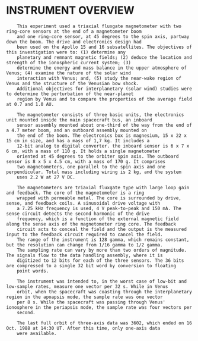 
 
 INSTRUMENT OVERVIEW
 ===================
 
        This experiment used a triaxial fluxgate magnetometer with two ring-core sensors at the end of a magnetometer boom 
        and one ring-core sensor, at 45 degrees to the spin axis, partway down the boom. The drive and electronics design had 
        been used on the Apollo 15 and 16 subsatellites. The objectives of this investigation were to: (1) determine any 
        planetary and remnant magnetic fields; (2) deduce the location and strength of the ionospheric current system; (3) 
        determine the energy and mass balance in the upper atmosphere of Venus; (4) examine the nature of the solar wind 
        interaction with Venus; and, (5) study the near-wake region of Venus and the structure of the Venusian bow shock. 
        Additional objectives for interplanetary (solar wind) studies were to determine the perturbation of the near-planet 
        region by Venus and to compare the properties of the average field at 0.7 and 1.0 AU.
 
        The magnetometer consists of three basic units, the electronics unit mounted inside the main spacecraft bus, an inboard 
        sensor assembly mounted about one-third of the way from the end of a 4.7 meter boom, and an outboard assembly mounted on 
        the end of the boom. The electronics box is magnesium, 15 x 22 x 15 cm in size, and has a mass of 1,7 kg. It includes a 
        12-bit analog to digital converter. the inboard sensor is 6 x 7 x 6 cm, with a mass of 110 g. It holds a single magnetometer 
        oriented at 45 degrees to the orbiter spin axis. The outboard sensor is 8 x 5 x 4.5 cm, with a mass of 170 g. It comprises 
        two magnetometers, one parallel to the spin axis and one perpendicular. Total mass including wiring is 2 kg, and the system 
        uses 2.2 W at 27 V DC.
 
        The magnetometers are triaxial fluxgate type with large loop gain and feedback. The core of the magnetometer is a ring 
        wrapped with permeable metal. The core is surrounded by drive, sense, and feedback coils. A sinusoidal drive voltage with 
        a 7.25 kHz frequency is used, 4 V peak-to-peak and 150 mA. The sense circuit detects the second harmonic of the drive 
        frequency, which is a function of the external magnetic field along the sense axis of the magnetometer ring core. The feedback 
        circuit acts to conceal the field and the output is the measured input to the feedback circuit required to cancel the field. 
        The range of the instrument is 128 gamma, which remains constant, but the resolution can change from 1/16 gamma to 1/2 gamma. 
        The sampling rate can vary by more than two orders of magnitude. The signals flow to the data handling assembly, where it is 
        digitized to 12 bits for each of the three sensors. The 36 bits are compressed to a single 32 bit word by conversion to floating 
        point words.
 
        The instrument was intended to, in the worst case of low-bit and low-sample rates, measure one vector per 32 s. While in Venus 
        orbit, when the spacecraft was coasting through the interplanetary region in the apoapsis mode, the sample rate was one vector 
        per 8 s. While the spacecraft was passing through Venus' ionosphere in the periapsis mode, the sample rate was four vectors per 
        second.
 
        The last full orbit of three-axis data was 3602, which ended on 16 Oct. 1988 at 14:30 UT. After this time, only one-axis data 
        were available.
        